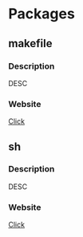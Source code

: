 # Packages
## makefile
### Description
DESC
### Website
[Click](https://nift4.github.io/makre-packages/src/makefile/index.html)
## sh
### Description
DESC
### Website
[Click](https://nift4.github.io/makre-packages/src/sh/index.html)
